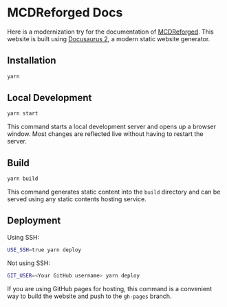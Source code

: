 # MCDReforged Docs

Here is a modernization try for the documentation of [MCDReforged](https://github.com/Fallen-Breath/MCDReforged). This website is built using [Docusaurus 2](https://docusaurus.io/), a modern static website generator.

## Installation

``` bash
yarn
```

## Local Development

``` bash
yarn start
```

This command starts a local development server and opens up a browser window. Most changes are reflected live without having to restart the server.

## Build

``` bash
yarn build
```

This command generates static content into the `build` directory and can be served using any static contents hosting service.

## Deployment

Using SSH:

``` bash
USE_SSH=true yarn deploy
```

Not using SSH:

``` bash
GIT_USER=<Your GitHub username> yarn deploy
```

If you are using GitHub pages for hosting, this command is a convenient way to build the website and push to the `gh-pages` branch.
